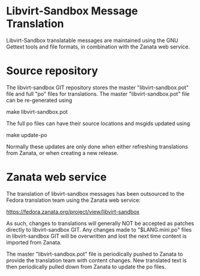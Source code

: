 Libvirt-Sandbox Message Translation
================================

Libvirt-Sandbox translatable messages are maintained using the GNU Gettext tools
and file formats, in combination with the Zanata web service.

Source repository
=================

The libvirt-sandbox GIT repository stores the master "libvirt-sandbox.pot"
file and full "po" files for translations. The master "libvirt-sandbox.pot"
file can be re-generated using

   make libvirt-sandbox.pot

The full po files can have their source locations and msgids updated using

   make update-po

Normally these updates are only done when either refreshing translations from
Zanata, or when creating a new release.

Zanata web service
==================

The translation of libvirt-sandbox messages has been outsourced to the Fedora
translation team using the Zanata web service:

  https://fedora.zanata.org/project/view/libvirt-sandbox

As such, changes to translations will generally NOT be accepted as patches
directly to libvirt-sandbox GIT. Any changes made to "$LANG.mini.po" files in
libvirt-sandbox GIT will be overwritten and lost the next time content is
imported from Zanata.

The master "libvirt-sandbox.pot" file is periodically pushed to Zanata to
provide the translation team with content changes. New translated text is
then periodically pulled down from Zanata to update the po files.
